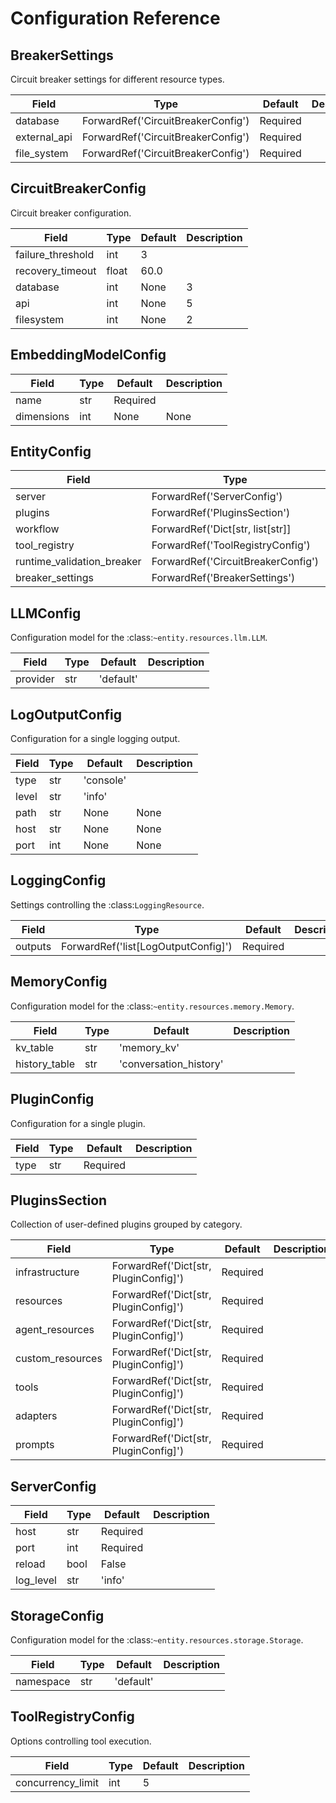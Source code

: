 # Configuration Reference

## BreakerSettings

Circuit breaker settings for different resource types.

| Field | Type | Default | Description |
| --- | --- | --- | --- |
| database | ForwardRef('CircuitBreakerConfig') | Required |  |
| external_api | ForwardRef('CircuitBreakerConfig') | Required |  |
| file_system | ForwardRef('CircuitBreakerConfig') | Required |  |

## CircuitBreakerConfig

Circuit breaker configuration.

| Field | Type | Default | Description |
| --- | --- | --- | --- |
| failure_threshold | int | 3 |  |
| recovery_timeout | float | 60.0 |  |
| database | int | None | 3 |  |
| api | int | None | 5 |  |
| filesystem | int | None | 2 |  |

## EmbeddingModelConfig

| Field | Type | Default | Description |
| --- | --- | --- | --- |
| name | str | Required |  |
| dimensions | int | None | None |  |

## EntityConfig

| Field | Type | Default | Description |
| --- | --- | --- | --- |
| server | ForwardRef('ServerConfig') | Required |  |
| plugins | ForwardRef('PluginsSection') | Required |  |
| workflow | ForwardRef('Dict[str, list[str]] | None') | None |  |
| tool_registry | ForwardRef('ToolRegistryConfig') | Required |  |
| runtime_validation_breaker | ForwardRef('CircuitBreakerConfig') | Required |  |
| breaker_settings | ForwardRef('BreakerSettings') | Required |  |

## LLMConfig

Configuration model for the :class:`~entity.resources.llm.LLM`.

| Field | Type | Default | Description |
| --- | --- | --- | --- |
| provider | str | 'default' |  |

## LogOutputConfig

Configuration for a single logging output.

| Field | Type | Default | Description |
| --- | --- | --- | --- |
| type | str | 'console' |  |
| level | str | 'info' |  |
| path | str | None | None |  |
| host | str | None | None |  |
| port | int | None | None |  |

## LoggingConfig

Settings controlling the :class:`LoggingResource`.

| Field | Type | Default | Description |
| --- | --- | --- | --- |
| outputs | ForwardRef('list[LogOutputConfig]') | Required |  |

## MemoryConfig

Configuration model for the :class:`~entity.resources.memory.Memory`.

| Field | Type | Default | Description |
| --- | --- | --- | --- |
| kv_table | str | 'memory_kv' |  |
| history_table | str | 'conversation_history' |  |

## PluginConfig

Configuration for a single plugin.

| Field | Type | Default | Description |
| --- | --- | --- | --- |
| type | str | Required |  |

## PluginsSection

Collection of user-defined plugins grouped by category.

| Field | Type | Default | Description |
| --- | --- | --- | --- |
| infrastructure | ForwardRef('Dict[str, PluginConfig]') | Required |  |
| resources | ForwardRef('Dict[str, PluginConfig]') | Required |  |
| agent_resources | ForwardRef('Dict[str, PluginConfig]') | Required |  |
| custom_resources | ForwardRef('Dict[str, PluginConfig]') | Required |  |
| tools | ForwardRef('Dict[str, PluginConfig]') | Required |  |
| adapters | ForwardRef('Dict[str, PluginConfig]') | Required |  |
| prompts | ForwardRef('Dict[str, PluginConfig]') | Required |  |

## ServerConfig

| Field | Type | Default | Description |
| --- | --- | --- | --- |
| host | str | Required |  |
| port | int | Required |  |
| reload | bool | False |  |
| log_level | str | 'info' |  |

## StorageConfig

Configuration model for the :class:`~entity.resources.storage.Storage`.

| Field | Type | Default | Description |
| --- | --- | --- | --- |
| namespace | str | 'default' |  |

## ToolRegistryConfig

Options controlling tool execution.

| Field | Type | Default | Description |
| --- | --- | --- | --- |
| concurrency_limit | int | 5 |  |
